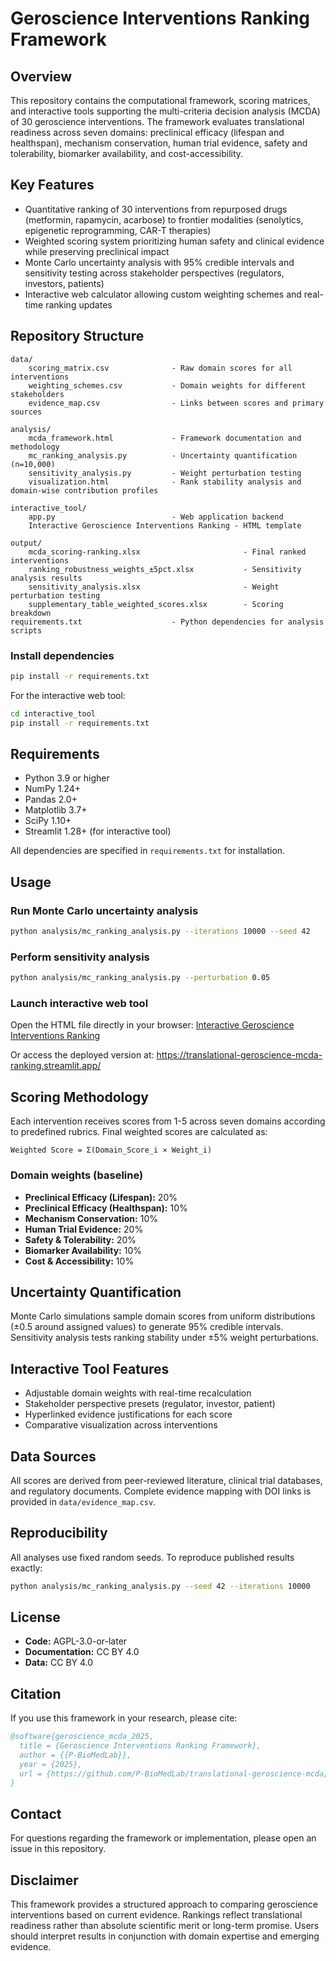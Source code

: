 # Geroscience Interventions Ranking Framework

## Overview

This repository contains the computational framework, scoring matrices, and interactive tools supporting the multi-criteria decision analysis (MCDA) of 30 geroscience interventions. The framework evaluates translational readiness across seven domains: preclinical efficacy (lifespan and healthspan), mechanism conservation, human trial evidence, safety and tolerability, biomarker availability, and cost-accessibility.

## Key Features

- Quantitative ranking of 30 interventions from repurposed drugs (metformin, rapamycin, acarbose) to frontier modalities (senolytics, epigenetic reprogramming, CAR-T therapies)
- Weighted scoring system prioritizing human safety and clinical evidence while preserving preclinical impact
- Monte Carlo uncertainty analysis with 95% credible intervals and sensitivity testing across stakeholder perspectives (regulators, investors, patients)
- Interactive web calculator allowing custom weighting schemes and real-time ranking updates

## Repository Structure

```
data/
    scoring_matrix.csv              - Raw domain scores for all interventions
    weighting_schemes.csv           - Domain weights for different stakeholders
    evidence_map.csv                - Links between scores and primary sources

analysis/
    mcda_framework.html             - Framework documentation and methodology
    mc_ranking_analysis.py          - Uncertainty quantification (n=10,000)
    sensitivity_analysis.py         - Weight perturbation testing
    visualization.html              - Rank stability analysis and domain-wise contribution profiles

interactive_tool/
    app.py                          - Web application backend
    Interactive Geroscience Interventions Ranking - HTML template

output/
    mcda_scoring-ranking.xlsx                       - Final ranked interventions
    ranking_robustness_weights_±5pct.xlsx           - Sensitivity analysis results
    sensitivity_analysis.xlsx                       - Weight perturbation testing
    supplementary_table_weighted_scores.xlsx        - Scoring breakdown
requirements.txt                    - Python dependencies for analysis scripts
```

### Install dependencies

```bash
pip install -r requirements.txt
```

For the interactive web tool:

```bash
cd interactive_tool
pip install -r requirements.txt
```

## Requirements

- Python 3.9 or higher
- NumPy 1.24+
- Pandas 2.0+
- Matplotlib 3.7+
- SciPy 1.10+
- Streamlit 1.28+ (for interactive tool)

All dependencies are specified in `requirements.txt` for installation.

## Usage

### Run Monte Carlo uncertainty analysis

```bash
python analysis/mc_ranking_analysis.py --iterations 10000 --seed 42
```

### Perform sensitivity analysis

```bash
python analysis/mc_ranking_analysis.py --perturbation 0.05
```

### Launch interactive web tool

Open the HTML file directly in your browser:
[Interactive Geroscience Interventions Ranking](https://github.com/P-BioMedLab/translational-geroscience-mcda/blob/main/interactive_tool/Interactive%20Geroscience%20Interventions%20Ranking.html)

Or access the deployed version at: https://translational-geroscience-mcda-ranking.streamlit.app/

## Scoring Methodology

Each intervention receives scores from 1-5 across seven domains according to predefined rubrics. Final weighted scores are calculated as:

```
Weighted Score = Σ(Domain_Score_i × Weight_i)
```

### Domain weights (baseline)

- **Preclinical Efficacy (Lifespan):** 20%
- **Preclinical Efficacy (Healthspan):** 10%
- **Mechanism Conservation:** 10%
- **Human Trial Evidence:** 20%
- **Safety & Tolerability:** 20%
- **Biomarker Availability:** 10%
- **Cost & Accessibility:** 10%

## Uncertainty Quantification

Monte Carlo simulations sample domain scores from uniform distributions (±0.5 around assigned values) to generate 95% credible intervals. Sensitivity analysis tests ranking stability under ±5% weight perturbations.

## Interactive Tool Features

- Adjustable domain weights with real-time recalculation
- Stakeholder perspective presets (regulator, investor, patient)
- Hyperlinked evidence justifications for each score
- Comparative visualization across interventions

## Data Sources

All scores are derived from peer-reviewed literature, clinical trial databases, and regulatory documents. Complete evidence mapping with DOI links is provided in `data/evidence_map.csv`.

## Reproducibility

All analyses use fixed random seeds. To reproduce published results exactly:

```bash
python analysis/mc_ranking_analysis.py --seed 42 --iterations 10000
```

## License

- **Code:** AGPL-3.0-or-later
- **Documentation:** CC BY 4.0
- **Data:** CC BY 4.0

## Citation

If you use this framework in your research, please cite:

```bibtex
@software{geroscience_mcda_2025,
  title = {Geroscience Interventions Ranking Framework},
  author = {{P-BioMedLab}},
  year = {2025},
  url = {https://github.com/P-BioMedLab/translational-geroscience-mcda}
}
```
## Contact

For questions regarding the framework or implementation, please open an issue in this repository.

## Disclaimer

This framework provides a structured approach to comparing geroscience interventions based on current evidence. Rankings reflect translational readiness rather than absolute scientific merit or long-term promise. Users should interpret results in conjunction with domain expertise and emerging evidence.
